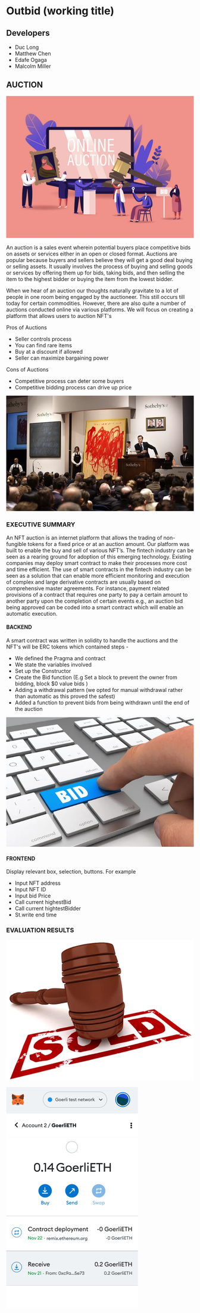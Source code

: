 # Outbid (working title)

## Developers

- Duc Long
- Matthew Chen
- Edafe Ogaga
- Malcolm Miller

## AUCTION 

![alt=""](images/Auction.png)

An auction is a sales event wherein potential buyers place competitive bids on assets or services either in an open or closed format. Auctions are popular because buyers and sellers believe they will get a good deal buying or selling assets. It usually involves the process of buying and selling goods or services by offering them up for bids, taking bids, and then selling the item to the highest bidder or buying the item from the lowest bidder.

When we hear of an auction our thoughts naturally gravitate to a lot of people in one room being engaged by the auctioneer. This still occurs till today for certain commodities. However, there are also quite a number of auctions conducted online via various platforms. We will focus on creating a platform that allows users to auction NFT's

Pros of Auctions
- Seller controls process
- You can find rare items 
- Buy at a discount if allowed 
- Seller can maximize bargaining power 

Cons of Auctions
- Competitive process can deter some buyers
- Competitive bidding process can drive up price


![alt=""](images/traditional_auction.png)

### EXECUTIVE SUMMARY

An NFT auction is an internet platform that allows the trading of non-fungible tokens for a fixed price or at an auction amount. Our platform was built to enable the buy and sell of various NFT’s. 
The fintech industry can be seen as a rearing ground for adoption of this emerging technology. Existing companies may deploy smart contract to make their processes more cost and time efficient. The use of smart contracts in the fintech industry can be seen as a solution that can enable more efficient monitoring and execution of complex and large derivative contracts are usually based on comprehensive master agreements. For instance, payment related provisions of a contract that requires one party to pay a certain amount to another party upon the completion of certain events e.g., an auction bid being approved can be coded into a smart contract which will enable an automatic execution.


#### BACKEND
A smart contract was written in solidity to handle the auctions and the NFT's will be ERC tokens which contained steps -
- We defined the Pragma and contract
- We state the variables involved 
- Set up the Constructor 
- Create the Bid function (E.g Set a block to prevent the owner from bidding, block $0 value bids )
- Adding a withdrawal pattern (we opted for manual withdrawal rather than automatic as this proved the safest)
- Added a function to prevent bids from being withdrawn until the end of the auction


![alt=""](images/Bid.png)


#### FRONTEND

Display relevant box, selection, buttons. For example 
- Input NFT address
- Input NFT ID
- Input bid Price
- Call current highestBid
- Call current hightestBidder
- St.write end time









### EVALUATION RESULTS 




![alt=""](images/sold.png)

![alt=""](images/Goerlirun.png)